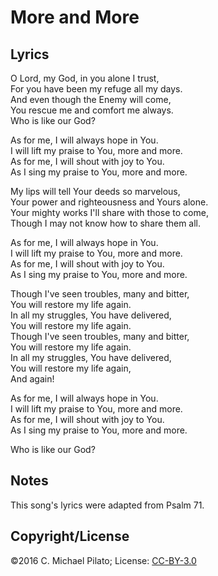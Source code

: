 # More and More

## Lyrics

O Lord, my God, in you alone I trust,  
For you have been my refuge all my days.  
And even though the Enemy will come,  
You rescue me and comfort me always.  
Who is like our God?   

As for me, I will always hope in You.  
I will lift my praise to You, more and more.   
As for me, I will shout with joy to You.  
As I sing my praise to You, more and more.   

My lips will tell Your deeds so marvelous,  
Your power and righteousness and Yours alone.  
Your mighty works I'll share with those to come,  
Though I may not know how to share them all.  

As for me, I will always hope in You.  
I will lift my praise to You, more and more.   
As for me, I will shout with joy to You.  
As I sing my praise to You, more and more.   

Though I've seen troubles, many and bitter,  
You will restore my life again.  
In all my struggles, You have delivered,  
You will restore my life again.  
Though I've seen troubles, many and bitter,  
You will restore my life again.  
In all my struggles, You have delivered,  
You will restore my life again,  
And again!  

As for me, I will always hope in You.  
I will lift my praise to You, more and more.   
As for me, I will shout with joy to You.  
As I sing my praise to You, more and more.  

Who is like our God?  

## Notes

This song's lyrics were adapted from Psalm 71.

## Copyright/License

©2016 C. Michael Pilato; License: [CC-BY-3.0](https://creativecommons.org/licenses/by/3.0/)
